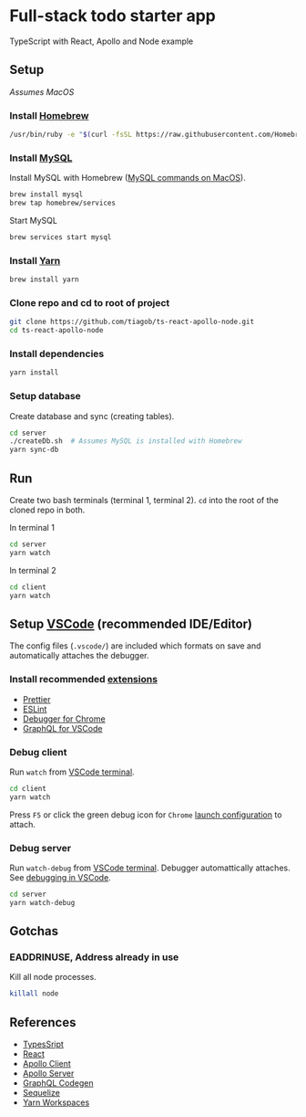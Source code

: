 # Full-stack todo starter app
TypeScript with React, Apollo and Node example

## Setup
*Assumes MacOS*

### Install [Homebrew](https://brew.sh/)
```bash
/usr/bin/ruby -e "$(curl -fsSL https://raw.githubusercontent.com/Homebrew/install/master/install)"
```

### Install [MySQL](https://www.mysql.com/)

Install MySQL with Homebrew ([MySQL commands on MacOS](https://gist.github.com/nrollr/3f57fc15ded7dddddcc4e82fe137b58e)).
```bash
brew install mysql
brew tap homebrew/services
```

Start MySQL
```bash
brew services start mysql
```

### Install [Yarn](https://yarnpkg.com/)
```bash
brew install yarn
```

### Clone repo and cd to root of project
```bash
git clone https://github.com/tiagob/ts-react-apollo-node.git
cd ts-react-apollo-node
```

### Install dependencies
```bash
yarn install
```

### Setup database

Create database and sync (creating tables).
```bash
cd server
./createDb.sh  # Assumes MySQL is installed with Homebrew
yarn sync-db
```

## Run

Create two bash terminals (terminal 1, terminal 2). `cd` into the root of the cloned repo in both.

In terminal 1
```bash
cd server
yarn watch
```

In terminal 2
```bash
cd client
yarn watch
```

## Setup [VSCode](https://code.visualstudio.com/) (recommended IDE/Editor) 
The config files (`.vscode/`) are included which formats on save and automatically attaches the debugger.

### Install recommended [extensions](https://code.visualstudio.com/docs/editor/extension-gallery)
* [Prettier](https://marketplace.visualstudio.com/items?itemName=esbenp.prettier-vscode)
* [ESLint](https://marketplace.visualstudio.com/items?itemName=dbaeumer.vscode-eslint)
* [Debugger for Chrome](https://marketplace.visualstudio.com/items?itemName=msjsdiag.debugger-for-chrome)
* [GraphQL for VSCode](https://marketplace.visualstudio.com/items?itemName=kumar-harsh.graphql-for-vscode)

### Debug client

Run `watch` from [VSCode terminal](https://code.visualstudio.com/docs/editor/integrated-terminal).
```bash
cd client
yarn watch
```

Press `F5` or click the green debug icon for `Chrome` [launch configuration](https://code.visualstudio.com/docs/editor/debugging#_launch-configurations) to attach.

### Debug server

Run `watch-debug` from [VSCode terminal](https://code.visualstudio.com/docs/editor/integrated-terminal). Debugger automattically attaches. See [debugging in VSCode](https://code.visualstudio.com/docs/editor/debugging).
```bash
cd server
yarn watch-debug
```

## Gotchas

### EADDRINUSE, Address already in use

Kill all node processes.
```bash
killall node
```

## References
* [TypesSript](https://www.typescriptlang.org/)
* [React](https://reactjs.org/)
* [Apollo Client](https://www.apollographql.com/docs/react/)
* [Apollo Server](https://www.apollographql.com/docs/apollo-server/)
* [GraphQL Codegen](https://graphql-code-generator.com/docs/getting-started/)
* [Sequelize](http://docs.sequelizejs.com/)
* [Yarn Workspaces](https://yarnpkg.com/lang/en/docs/workspaces/)
